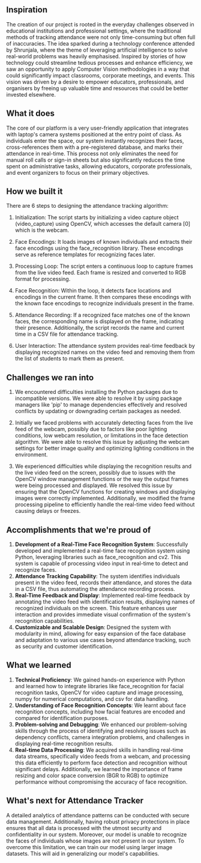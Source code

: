 ## Inspiration
The creation of our project is rooted in the everyday challenges observed in educational institutions and professional settings, where the traditional methods of tracking attendance were not only time-consuming but often full of inaccuracies. The idea sparked during a technology conference attended by Shrunjala, where the theme of leveraging artificial intelligence to solve real-world problems was heavily emphasised. Inspired by stories of how technology could streamline tedious processes and enhance efficiency, we saw an opportunity to apply Computer Vision methodologies in a way that could significantly impact classrooms, corporate meetings, and events. This vision was driven by a desire to empower educators, professionals, and organisers by freeing up valuable time and resources that could be better invested elsewhere.

## What it does
The core of our platform is a very user-friendly application that integrates with laptop's camera systems positioned at the entry point of class. As individuals enter the space, our system instantly recognizes their faces, cross-references them with a pre-registered database, and marks their attendance in real-time. This process not only eliminates the need for manual roll calls or sign-in sheets but also significantly reduces the time spent on administrative tasks, allowing educators, corporate professionals, and event organizers to focus on their primary objectives.

## How we built it
There are 6 steps to designing the attendance tracking algorithm:
1. Initialization: The script starts by initializing a video capture object (video_capture) using OpenCV, which accesses the default camera [0] which is the webcam.

2. Face Encodings: It loads images of known individuals and extracts their face encodings using the face_recognition library. These encodings serve as reference templates for recognizing faces later.

3. Processing Loop: The script enters a continuous loop to capture frames from the live video feed. Each frame is resized and converted to RGB format for processing.

4. Face Recognition: Within the loop, it detects face locations and encodings in the current frame. It then compares these encodings with the known face encodings to recognize individuals present in the frame.

5. Attendance Recording: If a recognized face matches one of the known faces, the corresponding name is displayed on the frame, indicating their presence. Additionally, the script records the name and current time in a CSV file for attendance tracking.

6. User Interaction: The attendance system provides real-time feedback by displaying recognized names on the video feed and removing them from the list of students to mark them as present.

## Challenges we ran into
1. We encountered difficulties installing the Python packages due to incompatible versions. We were able to resolve it by using package managers like 'pip' to manage dependencies effectively and resolved conflicts by updating or downgrading certain packages as needed.

2. Initially we faced problems with accurately detecting faces from the live feed of the webcam, possibly due to factors like poor lighting conditions, low webcam resolution, or limitations in the face detection algorithm. We were able to resolve this issue by adjusting the webcam settings for better image quality and optimizing lighting conditions in the environment. 

3. We experienced difficulties while displaying the recognition results and the live video feed on the screen, possibly due to issues with the OpenCV window management functions or the way the output frames were being processed and displayed.  We resolved this issue by ensuring that the OpenCV functions for creating windows and displaying images were correctly implemented. Additionally, we modified the frame processing pipeline to efficiently handle the real-time video feed without causing delays or freezes.

## Accomplishments that we're proud of
1. **Development of a Real-Time Face Recognition System**: Successfully developed and implemented a real-time face recognition system using Python, leveraging libraries such as face_recognition and cv2. This system is capable of processing video input in real-time to detect and recognize faces.
2. **Attendance Tracking Capability**: The system identifies individuals present in the video feed, records their attendance, and stores the data in a CSV file, thus automating the attendance recording process.
3. **Real-Time Feedback and Display**: Implemented real-time feedback by annotating the video feed with identification results, displaying names of recognized individuals on the screen. This feature enhances user interaction and provides immediate visual confirmation of the system's recognition capabilities.
4. **Customizable and Scalable Design**: Designed the system with modularity in mind, allowing for easy expansion of the face database and adaptation to various use cases beyond attendance tracking, such as security and customer identification.


## What we learned
 1. **Technical Proficiency**: We gained hands-on experience with Python and learned how to integrate libraries like face_recognition for facial recognition tasks, OpenCV for video capture and image processing, numpy for numerical computations, and csv for data handling.
2. **Understanding of Face Recognition Concepts**: We learnt about face recognition concepts, including how facial features are encoded and compared for identification purposes. 
3.  **Problem-solving and Debugging**: We enhanced our problem-solving skills through the process of identifying and resolving issues such as dependency conflicts, camera integration problems, and challenges in displaying real-time recognition results.
 4. **Real-time Data Processing**:  We acquired skills in handling real-time data streams, specifically video feeds from a webcam, and processing this data efficiently to perform face detection and recognition without significant delays. Additionally, we learned the importance of frame resizing and color space conversion (BGR to RGB) to optimize performance without compromising the accuracy of face recognition.


## What's next for Attendance Tracker
A detailed analytics of attendance patterns can be conducted with secure data management. Additionally, having robust privacy protections in place ensures that all data is processed with the utmost security and confidentiality in our system. Moreover, our model is unable to recognize the faces of individuals whose images are not present in our system. To overcome this limitation, we can train our model using larger image datasets. This will aid in generalizing our model's capabilities.

